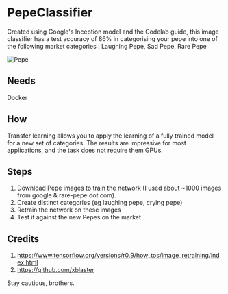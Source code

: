 # PepeClassifier

Created using Google's Inception model and the Codelab guide, this image classifier has a test accuracy of 86% in categorising your pepe into one of the following market categories : Laughing Pepe, Sad Pepe, Rare Pepe

![Pepe](https://raw.githubusercontent.com/abhishekbanthia/PepeClassifier/master/Test_Pepe.png "TestPepe")

**Needs**
---

Docker

**How**
---

Transfer learning allows you to apply the learning of a fully trained model for a new set of categories. The results are impressive for most applications, and the task does not require them GPUs. 

**Steps**
---

1. Download Pepe images to train the network (I used about ~1000 images from google & rare-pepe dot com).
2. Create distinct categories (eg laughing pepe, crying pepe)
3. Retrain the network on these images
4. Test it against the new Pepes on the market


**Credits**
---

1. https://www.tensorflow.org/versions/r0.9/how_tos/image_retraining/index.html
2. https://github.com/xblaster

Stay cautious, brothers.
